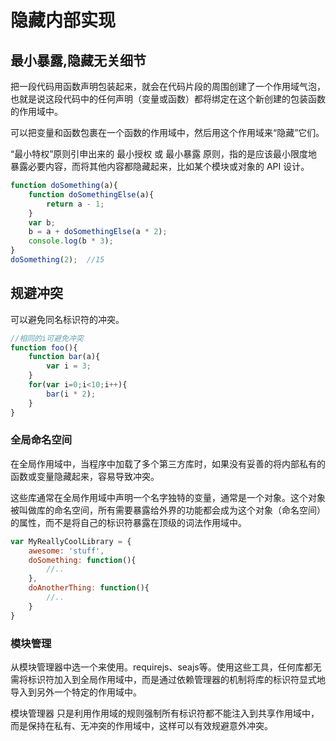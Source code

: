 # 隐藏内部实现

## 最小暴露,隐藏无关细节

把一段代码用函数声明包装起来，就会在代码片段的周围创建了一个作用域气泡，也就是说这段代码中的任何声明（变量或函数）都将绑定在这个新创建的包装函数的作用域中。

可以把变量和函数包裹在一个函数的作用域中，然后用这个作用域来“隐藏”它们。

“最小特权”原则引申出来的 最小授权 或 最小暴露 原则，指的是应该最小限度地暴露必要内容，而将其他内容都隐藏起来，比如某个模块或对象的 API 设计。



```javascript
function doSomething(a){
    function doSomethingElse(a){
        return a - 1;
    }
    var b;
    b = a + doSomethingElse(a * 2);
    console.log(b * 3);
}
doSomething(2);  //15
```



## 规避冲突

可以避免同名标识符的冲突。

```javascript
//相同的i可避免冲突
function foo(){
    function bar(a){
        var i = 3;
    }
    for(var i=0;i<10;i++){
        bar(i * 2);
    }
}
```

### 全局命名空间

在全局作用域中，当程序中加载了多个第三方库时，如果没有妥善的将内部私有的函数或变量隐藏起来，容易导致冲突。

这些库通常在全局作用域中声明一个名字独特的变量，通常是一个对象。这个对象被叫做库的命名空间，所有需要暴露给外界的功能都会成为这个对象（命名空间）的属性，而不是将自己的标识符暴露在顶级的词法作用域中。



```javascript
var MyReallyCoolLibrary = {
    awesome: 'stuff',
    doSomething: function(){
        //..
    },
    doAnotherThing: function(){
        //..
    }
}
```

### 模块管理

从模块管理器中选一个来使用。requirejs、seajs等。使用这些工具，任何库都无需将标识符加入到全局作用域中，而是通过依赖管理器的机制将库的标识符显式地导入到另外一个特定的作用域中。

模块管理器 只是利用作用域的规则强制所有标识符都不能注入到共享作用域中，而是保持在私有、无冲突的作用域中，这样可以有效规避意外冲突。





















